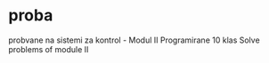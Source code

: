 # proba
probvane na sistemi za kontrol - Modul II Programirane 10 klas
Solve problems of module II

